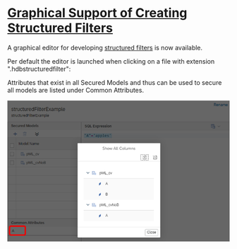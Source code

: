 # [Graphical Support of Creating Structured Filters](https://help.sap.com/docs/hana-cloud-database/sap-hana-cloud-sap-hana-database-modeling-guide-for-sap-business-application-studio/create-analytic-privileges?)

A graphical editor for developing [structured filters](https://help.sap.com/docs/hana-cloud-database/sap-hana-cloud-sap-hana-database-sql-reference-guide/create-structured-filter-statement-data-definition) is now available.

Per default the editor is launched when clicking on a file with extension ".hdbstructuredfilter":

Attributes that exist in all Secured Models and thus can be used to secure all models are listed under Common Attributes.

![UI structured filter](./screenshots/structuredFilter.png)

